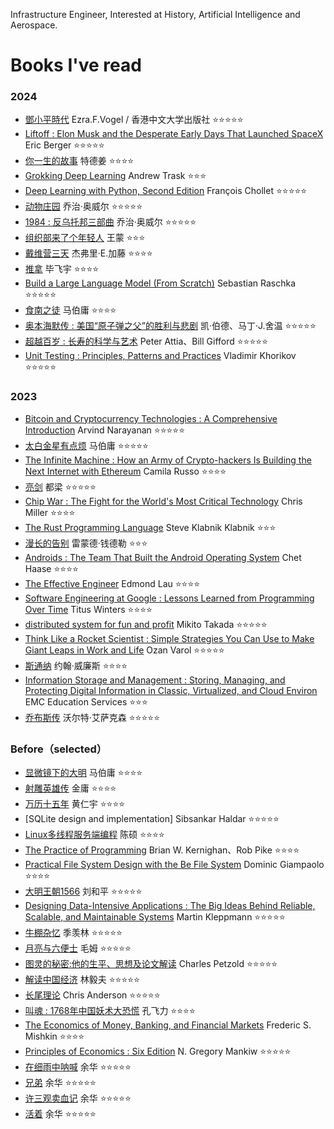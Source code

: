Infrastructure Engineer, Interested at History, Artificial Intelligence and Aerospace.

# Books I've read

### 2024
- [鄧小平時代](https://book.douban.com/subject/20424526/) Ezra.F.Vogel / 香港中文大学出版社 ⭐⭐⭐⭐⭐
- [Liftoff : Elon Musk and the Desperate Early Days That Launched SpaceX](https://book.douban.com/subject/35390591/) Eric Berger ⭐⭐⭐⭐⭐
- [你一生的故事](https://book.douban.com/subject/34672178/) 特德姜 ⭐⭐⭐⭐
- [Grokking Deep Learning](https://book.douban.com/subject/26887949/) Andrew Trask ⭐⭐⭐
- [Deep Learning with Python, Second Edition](https://book.douban.com/subject/34992553/) François Chollet ⭐⭐⭐⭐⭐
- [动物庄园](https://book.douban.com/subject/11533585/) 乔治·奥威尔 ⭐⭐⭐⭐⭐
- [1984 : 反乌托邦三部曲](https://book.douban.com/subject/25798623/) 乔治·奥威尔 ⭐⭐⭐⭐⭐
- [组织部来了个年轻人](https://book.douban.com/subject/35455394/) 王蒙 ⭐⭐⭐
- [戴维营三天](https://book.douban.com/subject/36177510/) 杰弗里·E.加藤 ⭐⭐⭐⭐
- [推拿](https://book.douban.com/subject/34432627/) 毕飞宇 ⭐⭐⭐⭐
- [Build a Large Language Model (From Scratch)](https://book.douban.com/subject/36808317/) Sebastian Raschka ⭐⭐⭐⭐⭐
- [食南之徒](https://book.douban.com/subject/36710597/) 马伯庸 ⭐⭐⭐⭐
- [奥本海默传 : 美国“原子弹之父”的胜利与悲剧](https://book.douban.com/subject/36483883/) 凯·伯德、马丁·J.舍温 ⭐⭐⭐⭐⭐
- [超越百岁 : 长寿的科学与艺术](https://book.douban.com/subject/36696538/) Peter Attia、Bill Gifford ⭐⭐⭐⭐⭐
- [Unit Testing : Principles, Patterns and Practices](https://book.douban.com/subject/34429421/) Vladimir Khorikov ⭐⭐⭐⭐⭐

### 2023
- [Bitcoin and Cryptocurrency Technologies : A Comprehensive Introduction](https://book.douban.com/subject/26745448/) Arvind Narayanan ⭐⭐⭐⭐⭐
- [太白金星有点烦](https://book.douban.com/subject/36328704/) 马伯庸 ⭐⭐⭐⭐⭐
- [The Infinite Machine : How an Army of Crypto-hackers Is Building the Next Internet with Ethereum](https://book.douban.com/subject/35222512/) Camila Russo ⭐⭐⭐⭐
- [亮剑](https://book.douban.com/subject/27167368/) 都梁 ⭐⭐⭐⭐⭐
- [Chip War : The Fight for the World's Most Critical Technology](https://book.douban.com/subject/36353062/) Chris Miller ⭐⭐⭐⭐
- [The Rust Programming Language](https://book.douban.com/subject/27013197/) Steve Klabnik Klabnik ⭐⭐⭐
- [漫长的告别](https://book.douban.com/subject/30316475/) 雷蒙德·钱德勒 ⭐⭐⭐
- [Androids : The Team That Built the Android Operating System](https://book.douban.com/subject/35564446/) Chet Haase ⭐⭐⭐⭐
- [The Effective Engineer](https://book.douban.com/subject/26360716/) Edmond Lau ⭐⭐⭐⭐
- [Software Engineering at Google : Lessons Learned from Programming Over Time](https://book.douban.com/subject/34875994/) Titus Winters ⭐⭐⭐⭐
- [distributed system for fun and profit](https://book.douban.com/subject/35300479/) Mikito Takada ⭐⭐⭐⭐⭐
- [Think Like a Rocket Scientist : Simple Strategies You Can Use to Make Giant Leaps in Work and Life](https://book.douban.com/subject/34957041/) Ozan Varol ⭐⭐⭐⭐⭐
- [斯通纳](https://book.douban.com/subject/26425831/) 约翰·威廉斯 ⭐⭐⭐⭐
- [Information Storage and Management : Storing, Managing, and Protecting Digital Information in Classic, Virtualized, and Cloud Environ](https://book.douban.com/subject/10077008/) EMC Education Services ⭐⭐⭐
- [乔布斯传](https://book.douban.com/subject/25810506/) 沃尔特·艾萨克森  ⭐⭐⭐⭐⭐

### Before（selected）
- [显微镜下的大明](https://book.douban.com/subject/30414743/) 马伯庸 ⭐⭐⭐⭐
- [射雕英雄传](https://book.douban.com/subject/1082271/) 金庸 ⭐⭐⭐⭐
- [万历十五年](https://book.douban.com/subject/26418524/) 黄仁宇 ⭐⭐⭐⭐
- [SQLite design and implementation] Sibsankar Haldar ⭐⭐⭐⭐⭐
- [Linux多线程服务端编程](https://book.douban.com/subject/20471211/) 陈硕 ⭐⭐⭐⭐
- [The Practice of Programming](https://book.douban.com/subject/1459281/) Brian W. Kernighan、Rob Pike ⭐⭐⭐⭐
- [Practical File System Design with the Be File System](https://book.douban.com/subject/1786841/) Dominic Giampaolo ⭐⭐⭐⭐
- [大明王朝1566](https://book.douban.com/subject/26925171/) 刘和平 ⭐⭐⭐⭐⭐
- [Designing Data-Intensive Applications : The Big Ideas Behind Reliable, Scalable, and Maintainable Systems](https://book.douban.com/subject/26197294/) Martin Kleppmann ⭐⭐⭐⭐⭐
- [牛棚杂忆](https://book.douban.com/subject/1062423/) 季羡林 ⭐⭐⭐⭐⭐
- [月亮与六便士](https://book.douban.com/subject/26707463/) 毛姆 ⭐⭐⭐⭐⭐
- [图灵的秘密:他的生平、思想及论文解读](https://book.douban.com/subject/10779604/) Charles Petzold ⭐⭐⭐⭐⭐
- [解读中国经济](https://book.douban.com/subject/11626951/) 林毅夫 ⭐⭐⭐⭐⭐
- [长尾理论](https://book.douban.com/subject/11589951/) Chris Anderson ⭐⭐⭐⭐⭐
- [叫魂 : 1768年中国妖术大恐慌](https://book.douban.com/subject/25912076/) 孔飞力 ⭐⭐⭐⭐
- [The Economics of Money, Banking, and Financial Markets](https://book.douban.com/subject/10515015/) Frederic S. Mishkin ⭐⭐⭐⭐
- [Principles of Economics : Six Edition](https://book.douban.com/subject/5501612/) N. Gregory Mankiw ⭐⭐⭐⭐⭐
- [在细雨中呐喊](https://book.douban.com/subject/1009393/) 余华 ⭐⭐⭐⭐⭐
- [兄弟](https://book.douban.com/subject/1401425/) 余华  ⭐⭐⭐⭐⭐
- [许三观卖血记](https://book.douban.com/subject/1029791/) 余华 ⭐⭐⭐⭐⭐
- [活着](https://book.douban.com/subject/1082154/) 余华 ⭐⭐⭐⭐⭐
